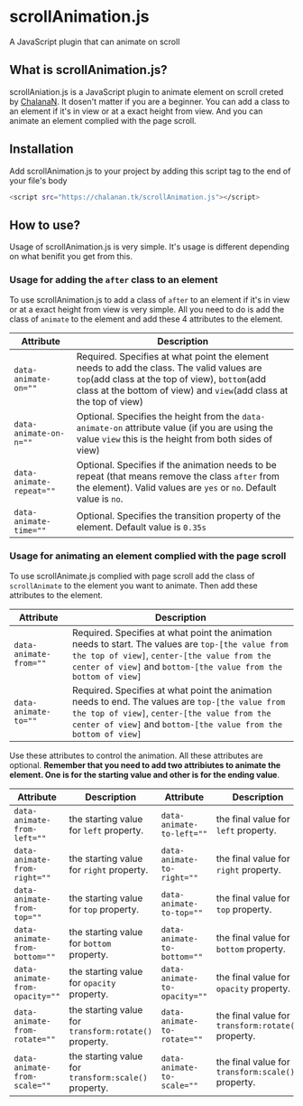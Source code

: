 # scrollAnimation.js
A JavaScript plugin that can animate on scroll

## What is scrollAnimation.js?

scrollAniation.js is a JavaScript plugin to animate element on scroll creted by [ChalanaN]. It dosen't matter if you are a beginner. You can add a class to an element if it's in view or at a exact height from view. And you can animate an element complied with the page scroll.

## Installation

Add scrollAnimation.js to your project by adding this script tag to the end of your file's body
```sh
<script src="https://chalanan.tk/scrollAnimation.js"></script>
```

## How to use?

Usage of scrollAnimation.js is very simple. It's usage is different depending on what benifit you get from this.

### Usage for adding the `after` class to an element

To use scrollAnimation.js to add a class of `after` to an element if it's in view or at a exact height from view is very simple. All you need to do is add the class of `animate` to the element and add these 4 attributes to the element.

| Attribute | Description |
| ------ | ------ |
| `data-animate-on=""` | Required. Specifies at what point the element needs to add the class. The valid values are `top`(add class at the top of view), `bottom`(add class at the bottom of view) and `view`(add class at the top of view) |
| `data-animate-on-n=""` | Optional. Specifies the height from the `data-animate-on` attribute value (if you are using the value `view` this is the height from both sides of view) |
| `data-animate-repeat=""` | Optional. Specifies if the animation needs to be repeat (that means remove the class `after` from the element). Valid values are `yes` or `no`. Default value is `no`. |
| `data-animate-time=""` | Optional. Specifies the transition property of the element. Default value is `0.35s` |

### Usage for animating an element complied with the page scroll

To use scrollAnimate.js complied with page scroll add the class of `scrollAnimate` to the element you want to animate. Then add these attributes to the element.

| Attribute | Description |
| ------ | ------ |
| `data-animate-from=""` | Required. Specifies at what point the animation needs to start. The values are `top-[the value from the top of view]`, `center-[the value from the center of view]` and `bottom-[the value from the bottom of view]` |
| `data-animate-to=""` | Required. Specifies at what point the animation needs to end. The values are `top-[the value from the top of view]`, `center-[the value from the center of view]` and `bottom-[the value from the bottom of view]` |

Use these attributes to control the animation. All these attributes are optional. **Remember that you need to add two attribiutes to animate the element. One is for the starting value and other is for the ending value**.

| Attribute | Description | Attribute | Description |
| ------ | ------ | ------ | ------ |
| `data-animate-from-left=""` | the starting value for `left` property. | `data-animate-to-left=""` | the final value for `left` property. |
| `data-animate-from-right=""` | the starting value for `right` property. | `data-animate-to-right=""` | the final value for `right` property. |
| `data-animate-from-top=""` | the starting value for `top` property. | `data-animate-to-top=""` | the final value for `top` property. |
| `data-animate-from-bottom=""` | the starting value for `bottom` property. | `data-animate-to-bottom=""` | the final value for `bottom` property. |
| `data-animate-from-opacity=""` | the starting value for `opacity` property. | `data-animate-to-opacity=""` | the final value for `opacity` property. |
| `data-animate-from-rotate=""` | the starting value for `transform:rotate()` property. | `data-animate-to-rotate=""` | the final value for `transform:rotate()` property. |
| `data-animate-from-scale=""` | the starting value for `transform:scale()` property. | `data-animate-to-scale=""` | the final value for `transform:scale()` property. |

[ChalanaN]: <https://chalanan.tk>
